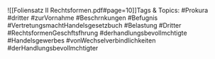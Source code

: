 
![[Foliensatz II Rechtsformen.pdf#page=10]]Tags & Topics:
   #Prokura
   #dritter
   #zurVornahme
   #Beschrnkungen
   #Befugnis
   #VertretungsmachtHandelsgesetzbuch
   #Belastung
   #Dritter
   #RechtsformenGeschftsfhrung
   #derhandlungsbevollmchtigte
   #Handelsgewerbes
   #vonWechselverbindlichkeiten
   #derHandlungsbevollmchtigter